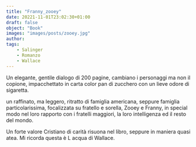 ```yaml
---
title: "Franny_zooey"
date: 20221-11-01T23:02:30+01:00
draft: false
object: "Book"
images: "images/posts/zooey.jpg"
author:
tags:
    - Salinger
    - Romanzo
    - Wallace
---
```

Un elegante, gentile dialogo di 200 pagine, cambiano i personaggi ma non il copione, impacchettato in carta color pan di zucchero con un lieve odore di sigaretta.

un raffinato, ma leggero, ritratto di famiglia americana, seppure famiglia particolarissima, focalizzata su fratello e sorella, Zooey e Franny, in special modo nel loro rapporto con i fratelli maggiori, la loro intelligenza ed il resto del mondo. 

Un forte valore Cristiano di carità risuona nel libro, seppure in maniera quasi atea. Mi ricorda questa è L acqua di Wallace.
